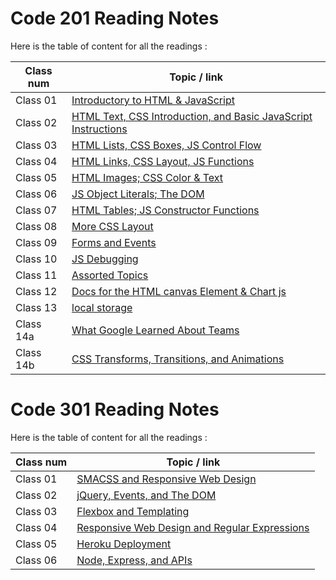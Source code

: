 # Code 201 Reading Notes

Here is the table of content for all the readings :


| Class num | Topic / link |
|-----------|--------------|
| Class 01  | [ Introductory to HTML & JavaScript](class01.md) |
| Class 02  | [ HTML Text, CSS Introduction, and Basic JavaScript Instructions](class02.md) |
| Class 03  | [ HTML Lists, CSS Boxes, JS Control Flow ](class03.md) |
| Class 04  | [ HTML Links, CSS Layout, JS Functions ](class04.md) |
| Class 05  | [ HTML Images; CSS Color & Text ](class05.md) |
| Class 06  | [ JS Object Literals; The DOM ](class06.md) |
| Class 07  | [ HTML Tables; JS Constructor Functions ](class07.md) |
| Class 08  | [ More CSS Layout ](class08.md) |
| Class 09  | [ Forms and Events ](class09.md) |
| Class 10  | [ JS Debugging ](class10.md) |
| Class 11  | [ Assorted Topics ](class11.md) |
| Class 12  | [ Docs for the HTML canvas Element & Chart js ](class12.md) |
| Class 13  | [ local storage ](class13.md) |
| Class 14a | [ What Google Learned About Teams ](class14a.md) |
| Class 14b | [ CSS Transforms, Transitions, and Animations ](class14b.md) |

# Code 301 Reading Notes

Here is the table of content for all the readings :


| Class num | Topic / link |
|-----------|--------------|
| Class 01  | [ SMACSS and Responsive Web Design](class-01.md) |
| Class 02  | [ jQuery, Events, and The DOM](class-02.md) |
| Class 03  | [ Flexbox and Templating](class-03.md) |
| Class 04  | [ Responsive Web Design and Regular Expressions](class-04.md) |
| Class 05  | [ Heroku Deployment](class-05.md) |
| Class 06  | [ Node, Express, and APIs](class-06.md) |

